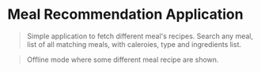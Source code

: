 # Meal Recommendation Application

> Simple application to fetch different meal's recipes. Search any meal, list of all matching meals, with caleroies, type and ingredients list.

> Offline mode where some different meal recipe are shown.
